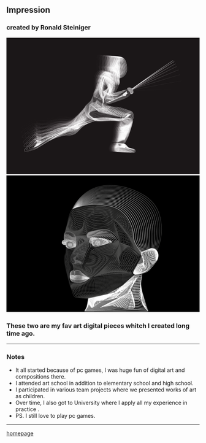## Impression

### created by Ronald Steiniger
![Photo of my artwork](DAfencer.png) 
![Photo of my artwork](DGface.png) 
### These two are my fav art digital pieces whitch I created long time ago.
___
### Notes
- It all started because of pc games, I was huge fun of digital art and compositions there.
- I attended art school in addition to elementary school and high school.
- I participated in various team projects where we presented works of art as children.
- Over time, I also got to University where I apply all my experience in practice .
- PS. I still love to play pc games.
___
[homepage](https://github.com/RonaldRonno/english-for-designers/blob/main/README.md)
